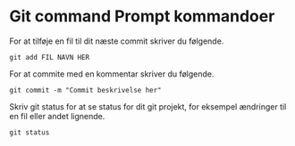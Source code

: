 # Git command Prompt kommandoer

For at tilføje en fil til dit næste commit skriver du følgende.
```
git add FIL NAVN HER
```

For at commite med en kommentar skriver du følgende.
```
git commit -m "Commit beskrivelse her"
```

Skriv git status for at se status for dit git projekt, for eksempel ændringer til en fil eller andet lignende.
```
git status
```